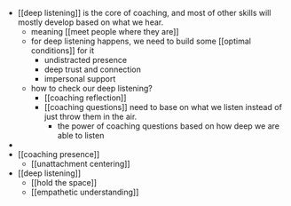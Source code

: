 - [[deep listening]] is the core of coaching, and most of other skills will mostly develop based on what we hear.
    - meaning [[meet people
where they are]]
    - for deep listening happens, we need to build some [[optimal conditions]] for it
        - undistracted presence
        - deep trust and connection
        - impersonal support
    - how to check our deep listening? 
        - [[coaching reflection]]
        - [[coaching questions]] need to base on what we listen instead of just throw them in the air.
            - the power of coaching questions based on how deep we are able to listen
- 
- [[coaching presence]]
    - [[unattachment centering]]
- [[deep listening]]
    - [[hold the space]]
    - [[empathetic understanding]]
